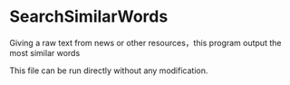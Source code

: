 # SearchSimilarWords
Giving a raw text from news or other resources，this program output the most similar words

This file can be run directly without any modification.
